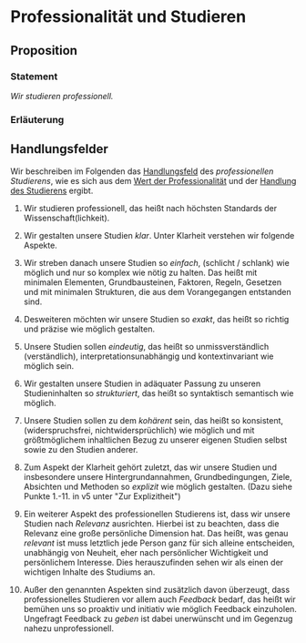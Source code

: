<!---
   NAME - The NAME of this project is:
ethos

  FILE - The FILENAME of the current file is:
/v5a4.md

  CREATION - This project was CREATED on:
2017-01-28-16:15:00 UTC

  MODIFICATION - This project was last MODIFIED on:
2017-01-28-16:15:00 UTC

  VERSION - The current VERSION of this project is:
<git-commit-hash>-2017-01-28-16:15:00 UTC

  CREATOR(S) - This project was CREATED by:
Michael Czechowski, Martin Maga

  CONTACT - You can CONTACT the creator(s) or developer(s) of this project at:
E-Mail: mail@martinmaga.de

  COPYRIGHT - The COPYRIGHT holder of this project is:
COPYRIGHT (c) 2016 Martin Maga

  LICENSE - This project is LICENSED under the following license:
Martin Maga 2016 CC BY-SA 4.0 https://creativecommons.org

  SUBFILE – This is a SUBFILE! For more INFORMATION on this project go to:
/README.md
--->

# Professionalität und Studieren
## Proposition
### Statement
*Wir studieren professionell.*

### Erläuterung

## Handlungsfelder
Wir beschreiben im Folgenden das [Handlungsfeld](../synopsis/overview.md) des *professionellen Studierens*, wie es sich aus dem [Wert der Professionalität](../values/v5_prefessionality.md)
und der [Handlung des Studierens](../actions/a4_study.md) ergibt.

1. Wir studieren professionell, das heißt nach höchsten Standards der Wissenschaft(lichkeit).

2. Wir gestalten unsere Studien *klar*. Unter Klarheit verstehen wir folgende Aspekte.

  1. Wir streben danach unsere Studien so *einfach*, (schlicht / schlank) wie möglich und nur so komplex wie nötig zu halten. Das heißt mit minimalen Elementen, Grundbausteinen, Faktoren, Regeln, Gesetzen und mit minimalen Strukturen, die aus dem Vorangegangen entstanden sind.

  2. Desweiteren möchten wir unsere Studien so *exakt*, das heißt so richtig und präzise wie möglich gestalten.

  3. Unsere Studien sollen *eindeutig*, das heißt so unmissverständlich (verständlich), interpretationsunabhängig und kontextinvariant wie möglich sein.

  4. Wir gestalten unsere Studien in adäquater Passung zu unseren Studieninhalten so *strukturiert*, das heißt so syntaktisch semantisch wie möglich.

  5. Unsere Studien sollen zu dem *kohärent* sein, das heißt so konsistent, (widerspruchsfrei, nichtwidersprüchlich) wie möglich und mit größtmöglichem inhaltlichen Bezug zu unserer eigenen Studien selbst sowie zu den Studien anderer.

  6. Zum Aspekt der Klarheit gehört zuletzt, das wir unsere Studien und insbesondere unsere Hintergrundannahmen, Grundbedingungen, Ziele, Absichten und Methoden so *explizit* wie möglich gestalten. (Dazu siehe Punkte 1.-11. in v5 unter "Zur Explizitheit")

3. Ein weiterer Aspekt des professionellen Studierens ist, dass wir unsere Studien nach *Relevanz* ausrichten.
Hierbei ist zu beachten, dass die Relevanz eine große persönliche Dimension hat.
Das heißt, was genau *relevant* ist muss letztlich jede Person ganz für sich alleine entscheiden, unabhängig von Neuheit, eher nach persönlicher Wichtigkeit und persönlichem Interesse.
Dies herauszufinden sehen wir als einen der wichtigen Inhalte des Studiums an.

4. Außer den genannten Aspekten sind zusätzlich davon überzeugt, dass professionelles Studieren vor allem auch *Feedback* bedarf, das heißt wir bemühen uns so proaktiv und initiativ wie möglich Feedback einzuholen.
Ungefragt Feedback zu *geben* ist dabei unerwünscht und im Gegenzug nahezu unprofessionell.
